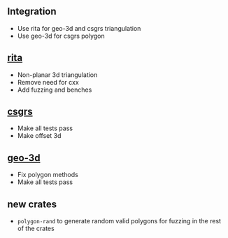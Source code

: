 ## Integration
- Use rita for geo-3d and csgrs triangulation
- Use geo-3d for csgrs polygon
## [rita](https://github.com/glennDittmann/rita)
- Non-planar 3d triangulation
- Remove need for cxx
- Add fuzzing and benches
## [csgrs](https://github.com/timschmidt/csgrs)
- Make all tests pass
- Make offset 3d
## [geo-3d](https://github.com/TimTheBig/geo-3d)
- Fix polygon methods
- Make all tests pass
## new crates
- `polygon-rand` to generate random valid polygons for fuzzing in the rest of the crates
